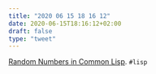 ```yaml
---
title: "2020 06 15 18 16 12"
date: 2020-06-15T18:16:12+02:00
draft: false
type: "tweet"
---
```


[Random Numbers in Common Lisp](https://dcatteeu.github.io/article/2014/07/31/random-numbers/). `#lisp`
